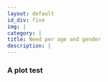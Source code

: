 ```yaml
---
layout: default
id_div: five
img: |
category: |
title: Need per age and gender
description: |
---
```

### A plot test
<div class="container"> 
    <div id='graph-div' width="50%"></div>
</div>
<script>
    var figure = {
    "data": [
        {
            "meta": {
                "columnNames": {
                    "x": "input kcal_x",
                    "y": "age_group"
                }
            },
            "mode": "markers",
            "name": "Male",
            "type": "bar",
            "xsrc": "jovmar34:3:61b262",
            "x": [
                "1333.3333333333333",
                "1840.0",
                "2440.0",
                "3120.0",
                "3000.0",
                "3000.0",
                "3000.0",
                "2840.0",
                "2800.0",
                "2800.0",
                "2800.0",
                "2640.0",
                "2600.0",
                "2600.0",
                "2600.0",
                "2440.0",
                "2400.0",
                "2400.0",
                "2400.0",
                "2400.0",
                "2400.0"
            ],
            "ysrc": "jovmar34:3:8fb56b",
            "y": [
                "0-4",
                "5-9",
                "10-14",
                "15-19",
                "20-24",
                "25-29",
                "30-34",
                "35-39",
                "40-44",
                "45-49",
                "50-54",
                "55-59",
                "60-64",
                "65-69",
                "70-74",
                "75-79",
                "80-84",
                "85-89",
                "90-94",
                "95-99",
                "100+"
            ],
            "xaxis": "x",
            "marker": {
                "line": {
                    "width": 1
                },
                "color": "rgb(1, 138, 233)",
                "opacity": 1
            },
            "error_x": {
                "type": "percent",
                "color": "#444",
                "value": 10,
                "width": 4,
                "visible": false,
                "symmetric": false,
                "thickness": 2,
                "valueminus": 10
            },
            "text": [
                "1333 kcal/day",
                "1840 kcal/day",
                "2440 kcal/day",
                "3120 kcal/day",
                "3000 kcal/day",
                "3000 kcal/day",
                "3000 kcal/day",
                "2840 kcal/day",
                "2800 kcal/day",
                "2800 kcal/day",
                "2800 kcal/day",
                "2640 kcal/day",
                "2600 kcal/day",
                "2600 kcal/day",
                "2600 kcal/day",
                "2440 kcal/day",
                "2400 kcal/day",
                "2400 kcal/day",
                "2400 kcal/day",
                "2400 kcal/day",
                "2400 kcal/day"
            ],
            "hoverinfo": "text",
            "hoverlabel": {
                "align": "auto"
            },
            "orientation": "h"
        },
        {
            "meta": {
                "columnNames": {
                    "x": "input kcal_y",
                    "y": "age_group",
                    "text": ""
                }
            },
            "name": "Female",
            "text": "-1 * x",
            "type": "bar",
            "xsrc": "jovmar34:3:18da70",
            "x": [
                "-1266.6666666666667",
                "-1720.0",
                "-2160.0",
                "-2400.0",
                "-2400.0",
                "-2400.0",
                "-2240.0",
                "-2200.0",
                "-2200.0",
                "-2200.0",
                "-2200.0",
                "-2200.0",
                "-2040.0",
                "-2000.0",
                "-2000.0",
                "-2000.0",
                "-2000.0",
                "-2000.0",
                "-2000.0",
                "-2000.0",
                "-2000.0"
            ],
            "ysrc": "jovmar34:3:8fb56b",
            "y": [
                "0-4",
                "5-9",
                "10-14",
                "15-19",
                "20-24",
                "25-29",
                "30-34",
                "35-39",
                "40-44",
                "45-49",
                "50-54",
                "55-59",
                "60-64",
                "65-69",
                "70-74",
                "75-79",
                "80-84",
                "85-89",
                "90-94",
                "95-99",
                "100+"
            ],
            "marker": {
                "line": {
                    "width": 1
                },
                "color": "rgb(255, 49, 255)"
            },
            "text": [
                "1267 kcal/day",
                "1720 kcal/day",
                "2160 kcal/day",
                "2400 kcal/day",
                "2400 kcal/day",
                "2400 kcal/day",
                "2240 kcal/day",
                "2200 kcal/day",
                "2200 kcal/day",
                "2200 kcal/day",
                "2200 kcal/day",
                "2200 kcal/day",
                "2040 kcal/day",
                "2000 kcal/day",
                "2000 kcal/day",
                "2000 kcal/day",
                "2000 kcal/day",
                "2000 kcal/day",
                "2000 kcal/day",
                "2000 kcal/day",
                "2000 kcal/day"
            ],
            "hoverinfo": "text",
            "hoverlabel": {
                "align": "auto"
            },
            "orientation": "h"
        }
    ],
    "layout": {
        "title": {
            "text": ""
        },
        "xaxis": {
            "side": "bottom",
            "type": "linear",
            "range": [
                -3500,
                3500
            ],
            "ticktext": [3000, 2000, 1000, 0, 1000, 2000, 3000],
            "tickvals": [-3000, -2000, -1000, 0, 1000, 2000, 3000],
            "title": {
                "text": "Caloric need (kcal/day)"
            },
            "anchor": "y",
            "domain": [
                0,
                1
            ],
            "showline": true,
            "tickfont": {
                "size": 12,
                "color": "#2a3f5f",
                "family": "\"Open Sans\", verdana, arial, sans-serif"
            },
            "autorange": false,
            "automargin": false,
            "fixedrange": true,
            "showspikes": false,
            "rangeslider": {
                "range": [
                    -3500,
                    3500
                ],
                "yaxis": {},
                "visible": false,
                "autorange": true
            },
            "showexponent": "all",
            "exponentformat": "none",
            "showticklabels": true,
            "separatethousands": false
        },
        "yaxis": {
            "side": "left",
            "type": "category",
            "range": [
                -0.5,
                20.5
            ],
            "title": {
                "text": "Age group"
            },
            "domain": [
                0,
                1
            ],
            "autorange": true,
            "showspikes": false
        },
        "bargap": 0.35,
        "barmode": "overlay",
        "modebar": {
            "orientation": "h"
        },
        "autosize": true,
        "template": {
            "data": {
                "bar": [
                    {
                        "type": "bar",
                        "marker": {
                            "colorbar": {
                                "ticks": "",
                                "outlinewidth": 0
                            }
                        }
                    }
                ],
                "table": [
                    {
                        "type": "table",
                        "cells": {
                            "fill": {
                                "color": "#EBF0F8"
                            },
                            "line": {
                                "color": "white"
                            }
                        },
                        "header": {
                            "fill": {
                                "color": "#C8D4E3"
                            },
                            "line": {
                                "color": "white"
                            }
                        }
                    }
                ],
                "carpet": [
                    {
                        "type": "carpet",
                        "aaxis": {
                            "gridcolor": "#C8D4E3",
                            "linecolor": "#C8D4E3",
                            "endlinecolor": "#2a3f5f",
                            "minorgridcolor": "#C8D4E3",
                            "startlinecolor": "#2a3f5f"
                        },
                        "baxis": {
                            "gridcolor": "#C8D4E3",
                            "linecolor": "#C8D4E3",
                            "endlinecolor": "#2a3f5f",
                            "minorgridcolor": "#C8D4E3",
                            "startlinecolor": "#2a3f5f"
                        }
                    }
                ],
                "mesh3d": [
                    {
                        "type": "mesh3d",
                        "colorbar": {
                            "ticks": "",
                            "outlinewidth": 0
                        }
                    }
                ],
                "contour": [
                    {
                        "type": "contour",
                        "colorbar": {
                            "ticks": "",
                            "outlinewidth": 0
                        },
                        "autocolorscale": true
                    }
                ],
                "heatmap": [
                    {
                        "type": "heatmap",
                        "colorbar": {
                            "ticks": "",
                            "outlinewidth": 0
                        },
                        "autocolorscale": true
                    }
                ],
                "scatter": [
                    {
                        "type": "scatter",
                        "marker": {
                            "colorbar": {
                                "ticks": "",
                                "outlinewidth": 0
                            }
                        }
                    }
                ],
                "surface": [
                    {
                        "type": "surface",
                        "colorbar": {
                            "ticks": "",
                            "outlinewidth": 0
                        }
                    }
                ],
                "heatmapgl": [
                    {
                        "type": "heatmapgl",
                        "colorbar": {
                            "ticks": "",
                            "outlinewidth": 0
                        }
                    }
                ],
                "histogram": [
                    {
                        "type": "histogram",
                        "marker": {
                            "colorbar": {
                                "ticks": "",
                                "outlinewidth": 0
                            }
                        }
                    }
                ],
                "parcoords": [
                    {
                        "line": {
                            "colorbar": {
                                "ticks": "",
                                "outlinewidth": 0
                            }
                        },
                        "type": "parcoords"
                    }
                ],
                "scatter3d": [
                    {
                        "type": "scatter3d",
                        "marker": {
                            "colorbar": {
                                "ticks": "",
                                "outlinewidth": 0
                            }
                        }
                    }
                ],
                "scattergl": [
                    {
                        "type": "scattergl",
                        "marker": {
                            "colorbar": {
                                "ticks": "",
                                "outlinewidth": 0
                            }
                        }
                    }
                ],
                "choropleth": [
                    {
                        "type": "choropleth",
                        "colorbar": {
                            "ticks": "",
                            "outlinewidth": 0
                        }
                    }
                ],
                "scattergeo": [
                    {
                        "type": "scattergeo",
                        "marker": {
                            "colorbar": {
                                "ticks": "",
                                "outlinewidth": 0
                            }
                        }
                    }
                ],
                "histogram2d": [
                    {
                        "type": "histogram2d",
                        "colorbar": {
                            "ticks": "",
                            "outlinewidth": 0
                        },
                        "autocolorscale": true
                    }
                ],
                "scatterpolar": [
                    {
                        "type": "scatterpolar",
                        "marker": {
                            "colorbar": {
                                "ticks": "",
                                "outlinewidth": 0
                            }
                        }
                    }
                ],
                "contourcarpet": [
                    {
                        "type": "contourcarpet",
                        "colorbar": {
                            "ticks": "",
                            "outlinewidth": 0
                        }
                    }
                ],
                "scattercarpet": [
                    {
                        "type": "scattercarpet",
                        "marker": {
                            "colorbar": {
                                "ticks": "",
                                "outlinewidth": 0
                            }
                        }
                    }
                ],
                "scattermapbox": [
                    {
                        "type": "scattermapbox",
                        "marker": {
                            "colorbar": {
                                "ticks": "",
                                "outlinewidth": 0
                            }
                        }
                    }
                ],
                "scatterpolargl": [
                    {
                        "type": "scatterpolargl",
                        "marker": {
                            "colorbar": {
                                "ticks": "",
                                "outlinewidth": 0
                            }
                        }
                    }
                ],
                "scatterternary": [
                    {
                        "type": "scatterternary",
                        "marker": {
                            "colorbar": {
                                "ticks": "",
                                "outlinewidth": 0
                            }
                        }
                    }
                ],
                "histogram2dcontour": [
                    {
                        "type": "histogram2dcontour",
                        "colorbar": {
                            "ticks": "",
                            "outlinewidth": 0
                        },
                        "autocolorscale": true
                    }
                ]
            },
            "layout": {
                "geo": {
                    "bgcolor": "white",
                    "showland": true,
                    "lakecolor": "white",
                    "landcolor": "white",
                    "showlakes": true,
                    "subunitcolor": "#C8D4E3"
                },
                "font": {
                    "color": "#2a3f5f"
                },
                "polar": {
                    "bgcolor": "white",
                    "radialaxis": {
                        "ticks": "",
                        "gridcolor": "#EBF0F8",
                        "linecolor": "#EBF0F8"
                    },
                    "angularaxis": {
                        "ticks": "",
                        "gridcolor": "#EBF0F8",
                        "linecolor": "#EBF0F8"
                    }
                },
                "scene": {
                    "xaxis": {
                        "ticks": "",
                        "gridcolor": "#DFE8F3",
                        "gridwidth": 2,
                        "linecolor": "#EBF0F8",
                        "zerolinecolor": "#EBF0F8",
                        "showbackground": true,
                        "backgroundcolor": "white"
                    },
                    "yaxis": {
                        "ticks": "",
                        "gridcolor": "#DFE8F3",
                        "gridwidth": 2,
                        "linecolor": "#EBF0F8",
                        "zerolinecolor": "#EBF0F8",
                        "showbackground": true,
                        "backgroundcolor": "white"
                    },
                    "zaxis": {
                        "ticks": "",
                        "gridcolor": "#DFE8F3",
                        "gridwidth": 2,
                        "linecolor": "#EBF0F8",
                        "zerolinecolor": "#EBF0F8",
                        "showbackground": true,
                        "backgroundcolor": "white"
                    }
                },
                "title": {
                    "x": 0.05
                },
                "xaxis": {
                    "ticks": "",
                    "gridcolor": "#EBF0F8",
                    "linecolor": "#EBF0F8",
                    "automargin": true,
                    "zerolinecolor": "#EBF0F8",
                    "zerolinewidth": 2
                },
                "yaxis": {
                    "ticks": "",
                    "gridcolor": "#EBF0F8",
                    "linecolor": "#EBF0F8",
                    "automargin": true,
                    "zerolinecolor": "#EBF0F8",
                    "zerolinewidth": 2
                },
                "ternary": {
                    "aaxis": {
                        "ticks": "",
                        "gridcolor": "#DFE8F3",
                        "linecolor": "#A2B1C6"
                    },
                    "baxis": {
                        "ticks": "",
                        "gridcolor": "#DFE8F3",
                        "linecolor": "#A2B1C6"
                    },
                    "caxis": {
                        "ticks": "",
                        "gridcolor": "#DFE8F3",
                        "linecolor": "#A2B1C6"
                    },
                    "bgcolor": "white"
                },
                "colorway": [
                    "#636efa",
                    "#EF553B",
                    "#00cc96",
                    "#ab63fa",
                    "#19d3f3",
                    "#e763fa",
                    "#fecb52",
                    "#ffa15a",
                    "#ff6692",
                    "#b6e880"
                ],
                "hovermode": "closest",
                "colorscale": {
                    "diverging": [
                        [
                            0,
                            "#8e0152"
                        ],
                        [
                            0.1,
                            "#c51b7d"
                        ],
                        [
                            0.2,
                            "#de77ae"
                        ],
                        [
                            0.3,
                            "#f1b6da"
                        ],
                        [
                            0.4,
                            "#fde0ef"
                        ],
                        [
                            0.5,
                            "#f7f7f7"
                        ],
                        [
                            0.6,
                            "#e6f5d0"
                        ],
                        [
                            0.7,
                            "#b8e186"
                        ],
                        [
                            0.8,
                            "#7fbc41"
                        ],
                        [
                            0.9,
                            "#4d9221"
                        ],
                        [
                            1,
                            "#276419"
                        ]
                    ],
                    "sequential": [
                        [
                            0,
                            "#0508b8"
                        ],
                        [
                            0.0893854748603352,
                            "#1910d8"
                        ],
                        [
                            0.1787709497206704,
                            "#3c19f0"
                        ],
                        [
                            0.2681564245810056,
                            "#6b1cfb"
                        ],
                        [
                            0.3575418994413408,
                            "#981cfd"
                        ],
                        [
                            0.44692737430167595,
                            "#bf1cfd"
                        ],
                        [
                            0.5363128491620112,
                            "#dd2bfd"
                        ],
                        [
                            0.6256983240223464,
                            "#f246fe"
                        ],
                        [
                            0.7150837988826816,
                            "#fc67fd"
                        ],
                        [
                            0.8044692737430168,
                            "#fe88fc"
                        ],
                        [
                            0.8938547486033519,
                            "#fea5fd"
                        ],
                        [
                            0.9832402234636871,
                            "#febefe"
                        ],
                        [
                            1,
                            "#fec3fe"
                        ]
                    ],
                    "sequentialminus": [
                        [
                            0,
                            "#0508b8"
                        ],
                        [
                            0.0893854748603352,
                            "#1910d8"
                        ],
                        [
                            0.1787709497206704,
                            "#3c19f0"
                        ],
                        [
                            0.2681564245810056,
                            "#6b1cfb"
                        ],
                        [
                            0.3575418994413408,
                            "#981cfd"
                        ],
                        [
                            0.44692737430167595,
                            "#bf1cfd"
                        ],
                        [
                            0.5363128491620112,
                            "#dd2bfd"
                        ],
                        [
                            0.6256983240223464,
                            "#f246fe"
                        ],
                        [
                            0.7150837988826816,
                            "#fc67fd"
                        ],
                        [
                            0.8044692737430168,
                            "#fe88fc"
                        ],
                        [
                            0.8938547486033519,
                            "#fea5fd"
                        ],
                        [
                            0.9832402234636871,
                            "#febefe"
                        ],
                        [
                            1,
                            "#fec3fe"
                        ]
                    ]
                },
                "plot_bgcolor": "white",
                "paper_bgcolor": "white",
                "shapedefaults": {
                    "line": {
                        "width": 0
                    },
                    "opacity": 0.4,
                    "fillcolor": "#506784"
                },
                "annotationdefaults": {
                    "arrowhead": 0,
                    "arrowcolor": "#506784",
                    "arrowwidth": 1
                }
            },
            "themeRef": "PLOTLY_WHITE"
        },
        "annotations": [],
        "bargroupgap": 0,
        "plot_bgcolor": "rgba(255, 255, 255, 0.01)"
    },
    "frames": []
};
    Plotly.newPlot('graph-div', figure.data, figure.layout);
</script>